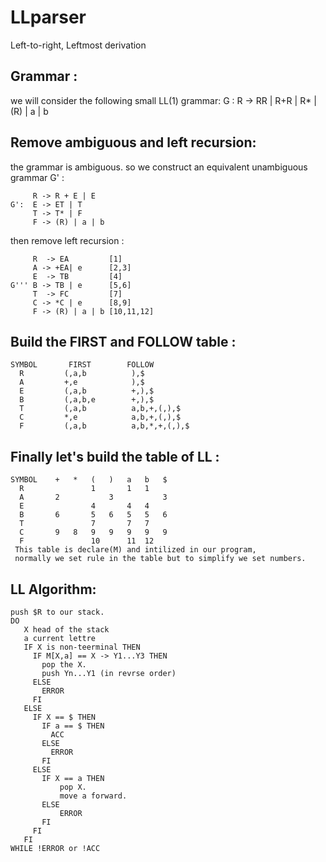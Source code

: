 # LLparser
Left-to-right, Leftmost derivation

## Grammar :

we will consider the following small LL(1) grammar: 
G : R -> RR | R+R | R* | (R) | a | b

## Remove ambiguous and left recursion:

the grammar is ambiguous. so we construct an equivalent unambiguous grammar G' :
```
     R -> R + E | E
G':  E -> ET | T
     T -> T* | F
     F -> (R) | a | b
```
then remove left recursion :
```
     R  -> EA         [1]
     A -> +EA| e      [2,3]
     E  -> TB         [4]
G''' B -> TB | e      [5,6]
     T  -> FC         [7]
     C -> *C | e      [8,9]
     F -> (R) | a | b [10,11,12]
```

## Build the FIRST and FOLLOW table :
```
SYMBOL	     FIRST	      FOLLOW
  R         (,a,b          ),$
  A         +,e            ),$
  E         (,a,b          +,),$
  B         (,a,b,e        +,),$ 
  T         (,a,b          a,b,+,(,),$
  C         *,e            a,b,+,(,),$
  F         (,a,b          a,b,*,+,(,),$
```

## Finally let's build the table of LL :
```
SYMBOL    +   *   (   )   a   b   $
  R               1       1   1         
  A       2           3           3
  E               4       4   4
  B       6       5   6   5   5   6
  T               7       7   7
  C       9   8   9   9   9   9   9
  F               10      11  12
 This table is declare(M) and intilized in our program, 
 normally we set rule in the table but to simplify we set numbers.
```

## LL Algorithm:
 ```
 push $R to our stack.
 DO
    X head of the stack
    a current lettre
    IF X is non-teerminal THEN
      IF M[X,a] == X -> Y1...Y3 THEN
        pop the X.
        push Yn...Y1 (in revrse order)
      ELSE
        ERROR
      FI
    ELSE
      IF X == $ THEN
        IF a == $ THEN
          ACC
        ELSE
          ERROR
        FI
      ELSE
        IF X == a THEN
            pop X.
            move a forward.
        ELSE
            ERROR
        FI
      FI
    FI
 WHILE !ERROR or !ACC
```
